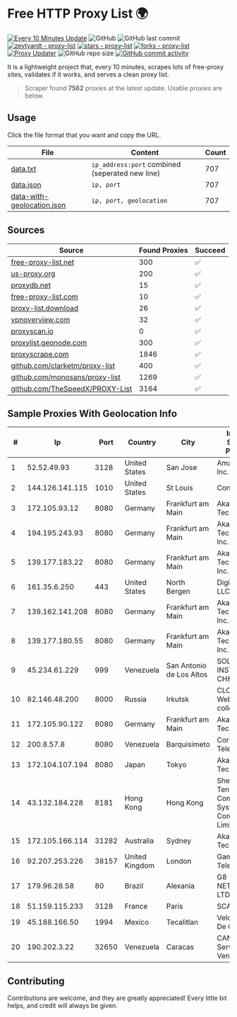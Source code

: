 
# Free HTTP Proxy List 🌍

[![Every 10 Minutes Update](https://github.com/mertguvencli/http-proxy-list/actions/workflows/main.yml/badge.svg?branch=main)](https://github.com/mertguvencli/http-proxy-list/actions/workflows/main.yml)
![GitHub](https://img.shields.io/github/license/mertguvencli/http-proxy-list)
![GitHub last commit](https://img.shields.io/github/last-commit/mertguvencli/http-proxy-list)
[![zevtyardt - proxy-list](https://img.shields.io/static/v1?label=zevtyardt&message=proxy-list&color=blue&logo=github)](https://github.com/zevtyardt/proxy-list "Go to GitHub repo")
[![stars - proxy-list](https://img.shields.io/github/stars/zevtyardt/proxy-list?style=social)](https://github.com/zevtyardt/proxy-list)
[![forks - proxy-list](https://img.shields.io/github/forks/zevtyardt/proxy-list?style=social)](https://github.com/zevtyardt/proxy-list)
[![Proxy Updater](https://github.com/zevtyardt/proxy-list/workflows/Proxy%20Updater/badge.svg)](https://github.com/zevtyardt/proxy-list/actions?query=workflow:"Proxy+Updater")
![GitHub repo size](https://img.shields.io/github/repo-size/zevtyardt/proxy-list)
[![GitHub commit activity](https://img.shields.io/github/commit-activity/m/zevtyardt/proxy-list?logo=commits)](https://github.com/zevtyardt/proxy-list/commits/main)

It is a lightweight project that, every 10 minutes, scrapes lots of free-proxy sites, validates if it works, and serves a clean proxy list.

> Scraper found **7562** proxies at the latest update. Usable proxies are below.

## Usage

Click the file format that you want and copy the URL.

|File|Content|Count|
|----|-------|-----|
|[data.txt](https://raw.githubusercontent.com/mertguvencli/http-proxy-list/main/proxy-list/data.txt)|`ip_address:port` combined (seperated new line)|707|
|[data.json](https://raw.githubusercontent.com/mertguvencli/http-proxy-list/main/proxy-list/data.json)|`ip, port`|707|
|[data-with-geolocation.json](https://raw.githubusercontent.com/mertguvencli/http-proxy-list/main/proxy-list/data-with-geolocation.json)|`ip, port, geolocation`|707|

## Sources

|Source|Found Proxies|Succeed|
|------|-------------|-------|
|[free-proxy-list.net](https://free-proxy-list.net)|300|✅|
|[us-proxy.org](https://www.us-proxy.org)|200|✅|
|[proxydb.net](http://proxydb.net)|15|✅|
|[free-proxy-list.com](https://free-proxy-list.com/?page=&port=&type%5B%5D=http&type%5B%5D=https&up_time=0&search=Search)|10|✅|
|[proxy-list.download](https://www.proxy-list.download/HTTP)|26|✅|
|[vpnoverview.com](https://vpnoverview.com/privacy/anonymous-browsing/free-proxy-servers)|32|✅|
|[proxyscan.io](https://www.proxyscan.io)|0|✅|
|[proxylist.geonode.com](https://proxylist.geonode.com/api/proxy-list?limit=300&page=1&sort_by=lastChecked&sort_type=desc&protocols=http,https)|300|✅|
|[proxyscrape.com](https://api.proxyscrape.com/v2/?request=displayproxies&protocol=http&timeout=10000&country=all&ssl=all&anonymity=all)|1846|✅|
|[github.com/clarketm/proxy-list](https://raw.githubusercontent.com/clarketm/proxy-list/master/proxy-list-raw.txt)|400|✅|
|[github.com/monosans/proxy-list](https://raw.githubusercontent.com/monosans/proxy-list/main/proxies/http.txt)|1269|✅|
|[github.com/TheSpeedX/PROXY-List](https://raw.githubusercontent.com/TheSpeedX/PROXY-List/master/http.txt)|3164|✅|


## Sample Proxies With Geolocation Info

|#|Ip|Port|Country|City|Internet Service Provider|
|-|--|----|-------|----|-------------------------|
|1|52.52.49.93|3128|United States|San Jose|Amazon.com, Inc.|
|2|144.126.141.115|1010|United States|St Louis|Contabo Inc.|
|3|172.105.93.12|8080|Germany|Frankfurt am Main|Akamai Technologies|
|4|194.195.243.93|8080|Germany|Frankfurt am Main|Akamai Technologies, Inc.|
|5|139.177.183.22|8080|Germany|Frankfurt am Main|Akamai Technologies, Inc.|
|6|161.35.6.250|443|United States|North Bergen|DigitalOcean, LLC|
|7|139.162.141.208|8080|Germany|Frankfurt am Main|Akamai Technologies, Inc.|
|8|139.177.180.55|8080|Germany|Frankfurt am Main|Akamai Technologies, Inc.|
|9|45.234.61.229|999|Venezuela|San Antonio de Los Altos|SOLUCIONES INSTALRED CH&C C.A.|
|10|82.146.48.200|8000|Russia|Irkutsk|CLOUD WebDC collocation|
|11|172.105.90.122|8080|Germany|Frankfurt am Main|Akamai Technologies|
|12|200.8.57.8|8080|Venezuela|Barquisimeto|Corporación Telemic C.A.|
|13|172.104.107.194|8080|Japan|Tokyo|Akamai Technologies|
|14|43.132.184.228|8181|Hong Kong|Hong Kong|Shenzhen Tencent Computer Systems Company Limited|
|15|172.105.166.114|31282|Australia|Sydney|Akamai Technologies|
|16|92.207.253.226|38157|United Kingdom|London|Gamma Telecom Ltd|
|17|179.96.28.58|80|Brazil|Alexania|G8 NETWORKS LTDA|
|18|51.159.115.233|3128|France|Paris|SCALEWAY|
|19|45.188.166.50|1994|Mexico|Tecalitlan|Velocom SA De CV|
|20|190.202.3.22|32650|Venezuela|Caracas|CANTV Servicios, Venezuela|



## Contributing

Contributions are welcome, and they are greatly appreciated! Every
little bit helps, and credit will always be given.

